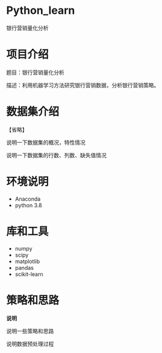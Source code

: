 # Python_learn
银行营销量化分析

项目介绍
=======


题目：银行营销量化分析

描述：利用机器学习方法研究银行营销数据，分析银行营销策略。


数据集介绍
=======

【省略】

说明一下数据集的概况，特性情况

说明一下数据集的行数、列数、缺失值情况



环境说明
=======

- Anaconda
- python 3.8


库和工具
=======

- numpy
- scipy
- matplotlib
- pandas
- scikit-learn


策略和思路
=======

**说明**

说明一些策略和思路

说明数据预处理过程

